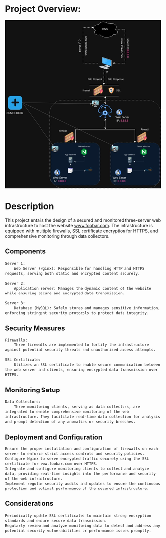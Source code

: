 # Project Overview:
![2-secured_and_monitored_web_infrastructure](./2-secured_and_monitored_web_infrastructure.jpg)

# Description

This project entails the design of a secured and monitored three-server web infrastructure to host the website www.foobar.com. The infrastructure is equipped with multiple firewalls, SSL certificate encryption for HTTPS, and comprehensive monitoring through data collectors.

## Components

    Server 1:
        Web Server (Nginx): Responsible for handling HTTP and HTTPS requests, serving both static and encrypted content securely.

    Server 2:
        Application Server: Manages the dynamic content of the website while ensuring secure and encrypted data transmission.

    Server 3:
        Database (MySQL): Safely stores and manages sensitive information, enforcing stringent security protocols to protect data integrity.

## Security Measures

    Firewalls:
        Three firewalls are implemented to fortify the infrastructure against potential security threats and unauthorized access attempts.

    SSL Certificate:
        Utilizes an SSL certificate to enable secure communication between the web server and clients, ensuring encrypted data transmission over HTTPS.

## Monitoring Setup

    Data Collectors:
        Three monitoring clients, serving as data collectors, are integrated to enable comprehensive monitoring of the web infrastructure. They facilitate real-time data collection for analysis and prompt detection of any anomalies or security breaches.

## Deployment and Configuration

    Ensure the proper installation and configuration of firewalls on each server to enforce strict access controls and security policies.
    Configure Nginx to serve encrypted traffic securely using the SSL certificate for www.foobar.com over HTTPS.
    Integrate and configure monitoring clients to collect and analyze data, providing real-time insights into the performance and security of the web infrastructure.
    Implement regular security audits and updates to ensure the continuous protection and optimal performance of the secured infrastructure.

## Considerations

    Periodically update SSL certificates to maintain strong encryption standards and ensure secure data transmission.
    Regularly review and analyze monitoring data to detect and address any potential security vulnerabilities or performance issues promptly.
